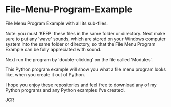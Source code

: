 # File-Menu-Program-Example
File Menu Program Example with all its sub-files.

Note: you must 'KEEP' these files in the same folder or directory. Next make sure to put any 'wave' sounds, which are stored on your Windows computer system into the same folder or directory, so that the File Menu Program Example can be fully appreciated with sound.

Next run the program by 'double-clicking' on the file called 'Modules'.

This Python program example will show you what a file menu program looks like, when you create it out of Python.

I hope you enjoy these repositories and feel free to download any of my Python programs and any Python examples I've created.

JCR
